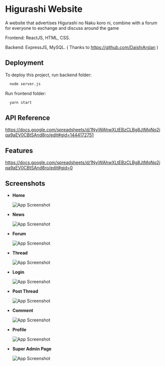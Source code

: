 
# Higurashi Website

A website that advertises Higurashi no Naku koro ni, combine with a forum for everyone to exchange and discuss around the game

Frontend: ReactJS, HTML, CSS.

Backend: ExpressJS, MySQL. ( Thanks to https://github.com/DaishiArslan )



## Deployment

To deploy this project, run backend folder:

```bash
  node server.js
```

Run frontend folder:
```bash
  yarn start
```
## API Reference
https://docs.google.com/spreadsheets/d/1NyiWAhwXLtEBzCLBg8JtMqNq2jqa9aEV0CBtSAnd8ro/edit#gid=1444172751



## Features

https://docs.google.com/spreadsheets/d/1NyiWAhwXLtEBzCLBg8JtMqNq2jqa9aEV0CBtSAnd8ro/edit#gid=0

## Screenshots

- **Home**

    ![App Screenshot](https://user-images.githubusercontent.com/71836205/221099438-7675d930-5dc6-4691-8804-9208c810bc77.png)

- **News**

    ![App Screenshot](https://user-images.githubusercontent.com/71836205/221099662-e69894ae-2872-4444-85fc-bc4ff28e3be3.png)

- **Forum**

    ![App Screenshot](https://user-images.githubusercontent.com/71836205/221099714-096bcbc5-b91d-4c3d-8e08-d66164cb70ce.png)

- **Thread**

    ![App Screenshot](https://user-images.githubusercontent.com/71836205/221099749-a2fc2d2c-99aa-4ad2-857f-c8248171f21b.png)

- **Login**

     ![App Screenshot](https://user-images.githubusercontent.com/71836205/221099812-f3e72f72-5de9-4b18-bc27-51968d1cd775.png)

- **Post Thread**

    ![App Screenshot](https://user-images.githubusercontent.com/71836205/221099845-53dc1636-de0c-4e6e-b1fb-f2635d032ebc.png)

- **Comment**

    ![App Screenshot](https://user-images.githubusercontent.com/71836205/221099884-95f8a993-102f-4e34-b3a1-832fbce7477a.png)

- **Profile**

    ![App Screenshot](https://user-images.githubusercontent.com/71836205/221099927-517b0c7b-377f-4b57-a86e-deec8865db48.png)

- **Super Admin Page**

     ![App Screenshot](https://user-images.githubusercontent.com/71836205/221100026-640a78c3-71f4-4a25-8414-891f2e5ff5be.png)
